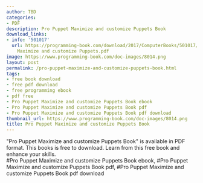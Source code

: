 ```yaml
---
author: TBD
categories:
- PDF
description: Pro Puppet Maximize and customize Puppets Book
download_links:
- info: '501017'
  url: https://programming-book.com/download/2017/ComputerBooks/501017/Pro Puppet
    Maximize and customize Puppets.pdf
image: https://www.programming-book.com/doc-images/8014.png
layout: post
permalink: /pro-puppet-maximize-and-customize-puppets-book.html
tags:
- free book download
- free pdf download
- free programming ebook
- pdf free
- Pro Puppet Maximize and customize Puppets Book ebook
- Pro Puppet Maximize and customize Puppets Book pdf
- Pro Puppet Maximize and customize Puppets Book pdf download
thumbnail_url: https://www.programming-book.com/doc-images/8014.png
title: Pro Puppet Maximize and customize Puppets Book
---
```


 
<div class="item-desc text-justify">
  "Pro Puppet Maximize and customize Puppets Book" is available in PDF format. This books is free to download. Learn from this free book and enhance your skills.
  <br>
  #Pro Puppet Maximize and customize Puppets Book ebook, #Pro Puppet Maximize and customize Puppets Book pdf, #Pro Puppet Maximize and customize Puppets Book pdf download
</div>
